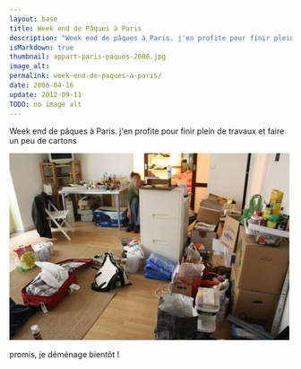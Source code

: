 ```yaml
---
layout: base
title: Week end de Pâques à Paris
description: "Week end de pâques à Paris. j'en profite pour finir plein de travaux et faire un peu de cartons"
isMarkdown: true
thumbnail: appart-paris-paques-2006.jpg
image_alt: 
permalink: week-end-de-paques-a-paris/
date: 2006-04-16
update: 2012-09-11
TODO: no image alt 
---
```


Week end de pâques à Paris. j'en profite pour finir plein de travaux et faire un peu de cartons

![](appart-paris-paques-2006.jpg)


promis, je déménage bientôt !